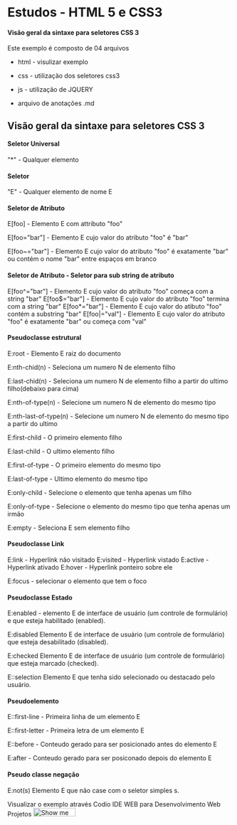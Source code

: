 # Estudos - HTML 5 e CSS3


#### Visão geral da sintaxe para seletores CSS 3

Este exemplo é composto de 04 arquivos

- html - visulizar exemplo</li>

- css - utilização dos seletores css3</li>

- js - utilização de JQUERY</li>

- arquivo de anotações .md</li>


## Visão geral da sintaxe para seletores CSS 3 

#### Seletor Universal
"*" - Qualquer elemento

#### Seletor
"E" - Qualquer elemento de nome E 

#### Seletor de Atributo

E[foo] - Elemento E com attributo "foo"

E[foo="bar"] - Elemento E cujo valor do atributo "foo" é "bar"

E[foo~="bar"] - Elemento E cujo valor do atributo "foo" é exatamente "bar" ou contém o nome "bar" entre espaços em branco

#### Seletor de Atributo - Seletor para sub string de atributo

E[foo^="bar"] - Elemento E cujo valor do atributo "foo" começa com a string "bar"
E[foo$="bar"] - Elemento E cujo valor do atributo "foo" termina com a string "bar"
E[foo*="bar"] - Elemento E cujo valor do atibuto "foo" contém a substring "bar"
E[foo|="val"] - Elemento E cujo valor do atributo "foo" é exatamente "bar" ou começa com "val"

#### Pseudoclasse estrutural

E:root - Elemento E raiz do documento

E:nth-chid(n) - Seleciona um numero N de elemento filho

E:last-chid(n) - Seleciona um numero N de elemento filho a partir do ultimo filho(debaixo para cima)

E:nth-of-type(n) - Selecione um numero N de elemento do mesmo tipo

E:nth-last-of-type(n) - Selecione um numero N de elemento do mesmo tipo a partir do ultimo

E:first-child - O primeiro elemento filho

E:last-child - O ultimo elemento filho

E:first-of-type - O primeiro elemento do mesmo tipo

E:last-of-type - Ultimo elemento do mesmo tipo

E:only-child - Selecione o elemento que tenha apenas um filho

E:only-of-type - Selecione o elemento do mesmo tipo que tenha apenas um irmão

E:empty - Seleciona E sem elemento filho

#### Pseudoclasse Link

E:link - Hyperlink não visitado
E:visited - Hyperlink vistado
E:active - Hyperlink ativado
E:hover - Hyperlink ponteiro sobre ele

E:focus - selecionar o elemento que tem o foco

#### Pseudoclasse Estado

E:enabled - elemento E de interface de usuário (um controle de formulário) e que esteja habilitado (enabled).

E:disabled 	Elemento E de interface de usuário (um controle de formulário) que esteja desabilitado (disabled).

E:checked 	Elemento E de interface de usuário (um controle de formulário) que esteja marcado (checked).

E::selection Elemento E que tenha sido selecionado ou destacado pelo usuário.

#### Pseudoelemento

E::first-line - Primeira linha de um elemento E

E::first-letter - Primeira letra de um elemento E

E::before - Conteudo gerado para ser posicionado antes do elemento E

E:after - Conteudo gerado para ser posiconado depois do elemento E

#### Pseudo classe negação 

E:not(s) Elemento E que não case com o seletor simples s.





Visualizar o exemplo através Codio IDE WEB para Desenvolvimento Web Projetos
<a href="http://bit.ly/1ern4ln" target="_blank"><img src="https://codio-public.s3.amazonaws.com/sharing/open-in-ide.png" width="95" height="19" alt="Show me the Code at Codio" ></a>
